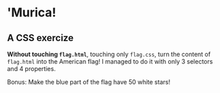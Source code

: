# 'Murica!

## A CSS exercize

**Without touching `flag.html`**, touching only `flag.css`, turn the content of `flag.html` into the American flag! I managed to do it with only 3 selectors and 4 properties.

Bonus: Make the blue part of the flag have 50 white stars!
